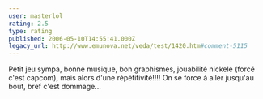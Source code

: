 ```yaml
---
user: masterlol
rating: 2.5
type: rating
published: 2006-05-10T14:55:41.000Z
legacy_url: http://www.emunova.net/veda/test/1420.htm#comment-5115
---
```

Petit jeu sympa, bonne musique, bon graphismes, jouabilité nickele (forcé c'est capcom), mais alors d'une répétitivité!!!!
On se force à aller jusqu'au bout, bref c'est dommage...
